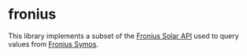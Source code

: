 # fronius

This library implements a subset of the [Fronius Solar API](http://www.fronius.com/cps/rde/xbcr/SID-6AAE5B4E-6E1F3F13/fronius_international/42_0410_2012_318486_snapshot.pdf) used to query values from [Fronius Symos](http://www.fronius.com/cps/rde/xchg/SID-6AAE5B4E-6E1F3F13/fronius_international/hs.xsl/83_28694_ENG_HTML.htm).